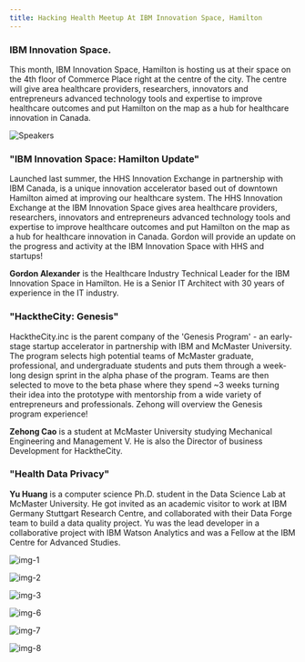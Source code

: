 ```yaml
---
title: Hacking Health Meetup At IBM Innovation Space, Hamilton
---
```


### IBM Innovation Space. 

This month, IBM Innovation Space, Hamilton is hosting us at their space on the 4th floor of Commerce Place right at the centre of the city. The centre will give area healthcare providers, researchers, innovators and entrepreneurs advanced technology tools and expertise to improve healthcare outcomes and put Hamilton on the map as a hub for healthcare innovation in Canada.

![Speakers](/newsletter/img/meetup/2018march/img-marchspeaker.png "Speakers")

### "IBM Innovation Space: Hamilton Update"
Launched last summer, the HHS Innovation Exchange in partnership with IBM Canada, is a unique innovation accelerator based out of downtown Hamilton aimed at improving our healthcare system. The HHS Innovation Exchange at the IBM Innovation Space gives area healthcare providers, researchers, innovators and entrepreneurs advanced technology tools and expertise to improve healthcare outcomes and put Hamilton on the map as a hub for healthcare innovation in Canada. Gordon will provide an update on the progress and activity at the IBM Innovation Space with HHS and startups!

**Gordon Alexander** is the Healthcare Industry Technical Leader for the IBM Innovation Space in Hamilton. He is a Senior IT Architect with 30 years of experience in the IT industry.

### "HacktheCity: Genesis"

HacktheCity.inc is the parent company of the 'Genesis Program' - an early-stage startup accelerator in partnership with IBM and McMaster University. The program selects high potential teams of McMaster graduate, professional, and undergraduate students and puts them through a week-long design sprint in the alpha phase of the program. Teams are then selected to move to the beta phase where they spend ~3 weeks turning their idea into the prototype with mentorship from a wide variety of entrepreneurs and professionals. Zehong will overview the Genesis program experience!

**Zehong Cao** is a student at McMaster University studying Mechanical Engineering and Management V. He is also the Director of business Development for HacktheCity.


### "Health Data Privacy"

**Yu Huang** is a computer science Ph.D. student in the Data Science Lab at McMaster University. He got invited as an academic visitor to work at IBM Germany Stuttgart Research Centre, and collaborated with their Data Forge team to build a data quality project. Yu was the lead developer in a collaborative project with IBM Watson Analytics and was a Fellow at the IBM Centre for Advanced Studies.

![img-1](/newsletter/img/meetup/2018march/img-1.png "img-1")

![img-2](/newsletter/img/meetup/2018march/img-2.png "img-2")

![img-3](/newsletter/img/meetup/2018march/img-3.png "img-3")

![img-6](/newsletter/img/meetup/2018march/img-5.png "img-5")

![img-7](/newsletter/img/meetup/2018march/img-7.png "img-6")

![img-8](/newsletter/img/meetup/2018march/img-8.png "img-8")
